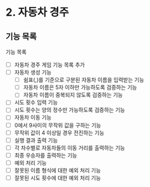 # 2. 자동차 경주

## 기능 목록
기능 목록
-[ ] 자동차 경주 게임 기능 목록 추가
-[ ] 자동차 생성 기능
  -[ ] 쉼표(,)를 기준으로 구분된 자동차 이름을 입력받는 기능
  -[ ] 자동차 이름은 5자 이하만 가능하도록 검증하는 기능
  -[ ] 자동차 이름이 중복되지 않도록 검증하는 기능
-[ ] 시도 횟수 입력 기능
-[ ] 시도 횟수는 양의 정수만 가능하도록 검증하는 기능
-[ ] 자동차 이동 기능
-[ ] 0에서 9사이의 무작위 값을 구하는 기능
-[ ] 무작위 값이 4 이상일 경우 전진하는 기능
-[ ] 실행 결과 출력 기능
-[ ] 각 차수별로 자동차들의 이동 거리를 출력하는 기능
-[ ] 최종 우승자를 출력하는 기능
-[ ] 예외 처리 기능
-[ ] 잘못된 이름 형식에 대한 예외 처리 기능
-[ ] 잘못된 시도 횟수에 대한 예외 처리 기능